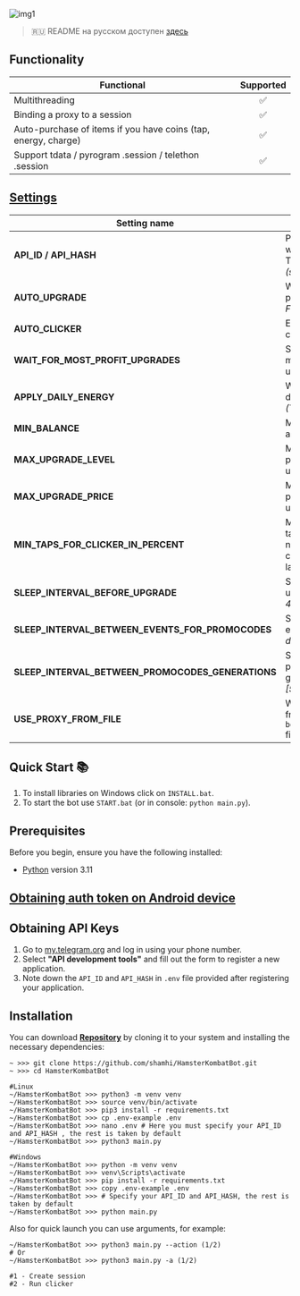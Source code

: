 ![img1](.github/images/demo.png)

> 🇷🇺 README на русском доступен [здесь](README.md)

## Functionality
| Functional                                                     | Supported |
|----------------------------------------------------------------|:---------:|
| Multithreading                                                 |     ✅     |
| Binding a proxy to a session                                   |     ✅     |
| Auto-purchase of items if you have coins (tap, energy, charge) |     ✅     |
| Support tdata / pyrogram .session / telethon .session          |     ✅     |

## [Settings](https://github.com/shamhi/HamsterKombatBot/blob/main/.env-example)
| Setting name                                      | Description                                                                                               |
|---------------------------------------------------|-----------------------------------------------------------------------------------------------------------|
| **API_ID / API_HASH**                             | Platform data from which to launch a Telegram session _(stock - Android)_                                 |
| **AUTO_UPGRADE**                                  | Whether to upgrade the passive earn _(True / False)_                                                      |
| **AUTO_CLICKER**                                  | Enable automatic clicker _(True / False)_                                                                 |
| **WAIT_FOR_MOST_PROFIT_UPGRADES**                 | Save money for the most profitable upgrade                                                                |
| **APPLY_DAILY_ENERGY**                            | Whether to use the daily free energy boost _(True / False)_                                               |
| **MIN_BALANCE**                                   | Minimal balance that always will be available                                                             |
| **MAX_UPGRADE_LEVEL**                             | Maximum level of a profitable card for upgrade                                                            |
| **MAX_UPGRADE_PRICE**                             | Maximum price of a profitable card for upgrade                                                            |
| **MIN_TAPS_FOR_CLICKER_IN_PERCENT**               | Minimum percentage of taps (of the available number) at which the clicker will be launched. _Default 60%_ |
| **SLEEP_INTERVAL_BEFORE_UPGRADE**                 | Sleep before every upgrade. _default: [10, 40]_                                                           |
| **SLEEP_INTERVAL_BETWEEN_EVENTS_FOR_PROMOCODES**  | Sleep before register events for promocodes. _default: [20, 30]_                                          |
| **SLEEP_INTERVAL_BETWEEN_PROMOCODES_GENERATIONS** | Sleep between promocode generations. _default: [5, 15]_                                                   |
| **USE_PROXY_FROM_FILE**                           | Whether to use proxy from the `bot/config/proxies.txt` file (True / False)                                |

## Quick Start 📚
1. To install libraries on Windows click on `INSTALL.bat`.
2. To start the bot use `START.bat` (or in console: `python main.py`).

## Prerequisites
Before you begin, ensure you have the following installed:
- [Python](https://www.python.org/downloads/) version 3.11

## [Obtaining auth token on Android device](docs/android-auth-info-extraction-guide.md)

## Obtaining API Keys
1. Go to [my.telegram.org](https://my.telegram.org) and log in using your phone number.
2. Select **"API development tools"** and fill out the form to register a new application.
3. Note down the `API_ID` and `API_HASH` in `.env` file provided after registering your application.

## Installation
You can download [**Repository**](https://github.com/shamhi/HamsterKombatBot) by cloning it to your system and installing the necessary dependencies:
```shell
~ >>> git clone https://github.com/shamhi/HamsterKombatBot.git
~ >>> cd HamsterKombatBot

#Linux
~/HamsterKombatBot >>> python3 -m venv venv
~/HamsterKombatBot >>> source venv/bin/activate
~/HamsterKombatBot >>> pip3 install -r requirements.txt
~/HamsterKombatBot >>> cp .env-example .env
~/HamsterKombatBot >>> nano .env # Here you must specify your API_ID and API_HASH , the rest is taken by default
~/HamsterKombatBot >>> python3 main.py

#Windows
~/HamsterKombatBot >>> python -m venv venv
~/HamsterKombatBot >>> venv\Scripts\activate
~/HamsterKombatBot >>> pip install -r requirements.txt
~/HamsterKombatBot >>> copy .env-example .env
~/HamsterKombatBot >>> # Specify your API_ID and API_HASH, the rest is taken by default
~/HamsterKombatBot >>> python main.py
```

Also for quick launch you can use arguments, for example:
```shell
~/HamsterKombatBot >>> python3 main.py --action (1/2)
# Or
~/HamsterKombatBot >>> python3 main.py -a (1/2)

#1 - Create session
#2 - Run clicker
```
